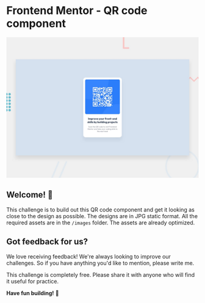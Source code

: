# Frontend Mentor - QR code component

![Design preview for the QR code component coding challenge](./design/desktop-preview.jpg)

## Welcome! 👋

This challenge is to build out this QR code component and get it looking as close to the design as possible. The designs are in JPG static format. All the required assets are in the `/images` folder. The assets are already optimized.

## Got feedback for us?

We love receiving feedback! We're always looking to improve our challenges. So if you have anything you'd like to mention, please write me.

This challenge is completely free. Please share it with anyone who will find it useful for practice.

**Have fun building!** 🚀
